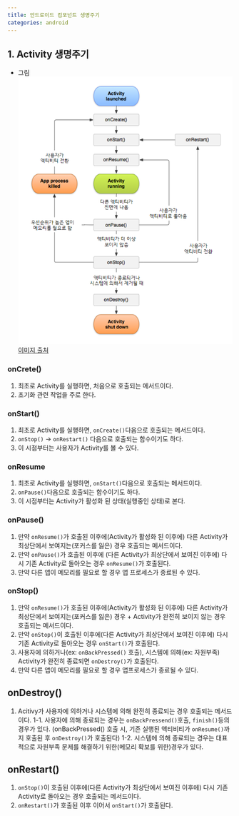 ```yaml
---
title: 안드로이드 컴포넌트 생명주기
categories: android
---
```


## 1. Activity 생명주기
- 그림
![activity](/images/android/lifecycle/activity.PNG)
[이미지 출처](https://programmingfbf7290.tistory.com/entry/%EC%95%88%EB%93%9C%EB%A1%9C%EC%9D%B4%EB%93%9C-%EC%95%A1%ED%8B%B0%EB%B9%84%ED%8B%B0Activity-%EC%83%9D%EB%AA%85%EC%A3%BC%EA%B8%B0-%EC%B4%9D%EC%A0%95%EB%A6%AC)
### onCrete()
1. 최초로 Activity를 실행하면, 처음으로 호출되는 메서드이다.
2. 초기화 관련 작업을 주로 한다.
### onStart()
1. 최초로 Activity를 실행하면, `onCreate()`다음으로 호출되는 메서드이다.
2. `onStop()` -> `onRestart()` 다음으로 호출되는 함수이기도 하다.
3. 이 시점부터는 사용자가 Activity를 볼 수 있다.
### onResume
1. 최초로 Activity를 실행하면, `onStart()`다음으로 호출되는 메서드이다.
2. `onPause()`다음으로 호출되는 함수이기도 하다.
3. 이 시점부터는 Activity가 활성화 된 상태(실행중인 상태)로 본다.
### onPause()
1. 만약 `onResume()`가 호출된 이후에(Activity가 활성화 된 이후에) 다른 Activity가 최상단에서 보여지는(포커스를 잃은) 경우 호출되는 메서드이다.
2. 만약 `onPause()`가 호출된 이후에 (다른 Activity가 최상단에서 보여진 이후에) 다시 기존 Activity로 돌아오는 경우 `onResume()`가 호출된다.
3. 만약 다른 앱이 메모리를 필요로 할 경우 앱 프로세스가 종료된 수 있다.
### onStop()
1. 만약 `onResume()`가 호출된 이후에(Activity가 활성화 된 이후에) 다른 Activity가 최상단에서 보여지는(포커스를 잃은) 경우 + Activity가 완전히 보이지 않는 경우 호출되는 메서드이다.
2. 만약 `onStop()`이 호출된 이후에(다른 Activity가 최상단에서 보여진 이후에) 다시 기존 Activity로 돌아오는 경우 `onStart()`가 호출된다.
3. 사용자에 의하거나(ex: `onBackPressed()` 호출), 시스템에 의해(ex: 자원부족) Activity가 완전히 종료되면 `onDestroy()`가 호출된다.
4. 만약 다른 앱이 메모리를 필요로 할 경우 앱프로세스가 종료될 수 있다.
## onDestroy()
1. Acitivy가 사용자에 의하거나 시스템에 의해 완전히 종료되는 경우 호출되는 메서드이다.
    1-1. 사용자에 의해 종료되는 경우는 `onBackPressend()`호출, `finish()`등의 경우가 있다.
    (onBackPressed() 호출 시, 기존 실행된 액티비티가 `onResume()`까지 호출된 후 `onDestroy()`가 호출된다)
    1-2. 시스템에 의해 종료되는 경우는 대표적으로 자원부족 문제를 해결하기 위한(메모리 확보를 위한)경우가 있다.
## onRestart()
1. `onStop()`이 호출된 이후에(다른 Activity가 최상단에서 보여진 이후에) 다시 기존 Activity로 돌아오는 경우 호출되는 메서드이다.
2. `onRestart()`가 호출된 이후 이어서 `onStart()`가 호출된다.